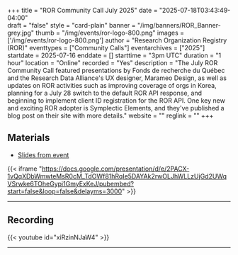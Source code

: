 +++
title = "ROR Community Call July 2025" 
date = "2025-07-18T03:43:49-04:00"  
draft = "false" 
style = "card-plain" 
banner = "/img/banners/ROR_Banner-grey.jpg" 
thumb = "/img/events/ror-logo-800.png" 
images = ['/img/events/ror-logo-800.png']
author = "Research Organization Registry (ROR)" 
eventtypes = ["Community Calls"]
eventarchives = ["2025"]
startdate = 2025-07-16
enddate = []
starttime = "3pm UTC"
duration = "1 hour"
location = "Online"
recorded = "Yes"
description = "The July ROR Community Call featured presentations by Fonds de recherche du Québec and the Research Data Alliance's UX designer, Marameo Design, as well as updates on ROR activities such as improving coverage of orgs in Korea, planning for a July 28 switch to the default ROR API response, and beginning to implement client ID registration for the ROR API. One key new and exciting ROR adopter is Symplectic Elements, and they've published a blog post on their site with more details."
website = ""
reglink = ""
+++


## Materials 

- [Slides from event](https://docs.google.com/presentation/d/e/2PACX-1vQqXDbWmwteMsR0cM_TdOWf81hRqIe5DAYAk2rwOLJhWLLzUjGd2UWqVSrwke6TOheGypi1GmyExKeJ/pub?start=false&loop=false&delayms=3000)

{{< iframe "https://docs.google.com/presentation/d/e/2PACX-1vQqXDbWmwteMsR0cM_TdOWf81hRqIe5DAYAk2rwOLJhWLLzUjGd2UWqVSrwke6TOheGypi1GmyExKeJ/pubembed?start=false&loop=false&delayms=3000" >}}

---

## Recording 

{{< youtube id="xiRzinNJaW4" >}}

--- 


